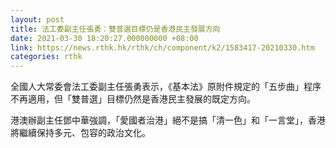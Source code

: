 ```yaml
---
layout: post
title: 法工委副主任張勇：雙普選目標仍是香港民主發展方向
date: 2021-03-30 18:20:27.000000000 +08:00
link: https://news.rthk.hk/rthk/ch/component/k2/1583417-20210330.htm
categories: rthk
---
```


全國人大常委會法工委副主任張勇表示，《基本法》原附件規定的「五步曲」程序不再適用，但「雙普選」目標仍然是香港民主發展的既定方向。

港澳辦副主任鄧中華強調，「愛國者治港」絕不是搞「清一色」和「一言堂」，香港將繼續保持多元、包容的政治文化。
